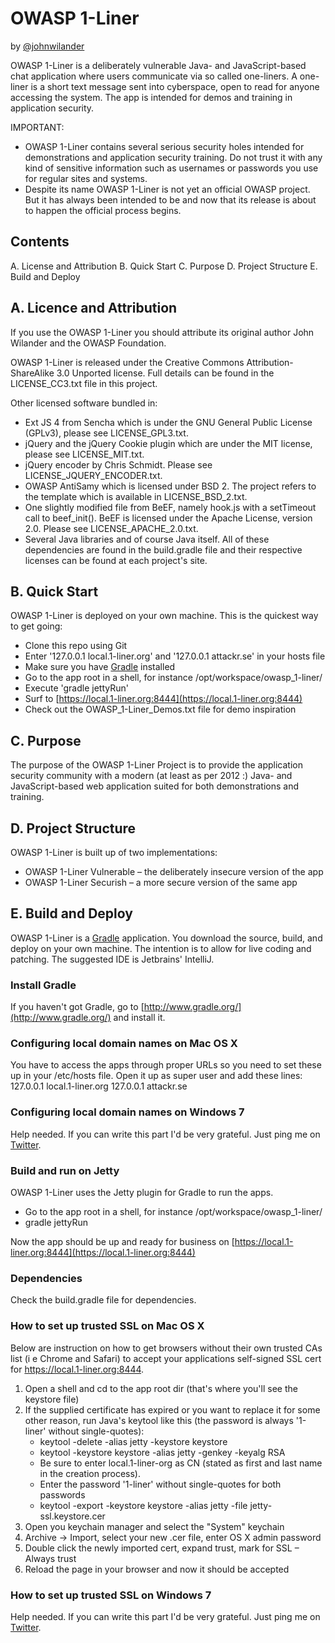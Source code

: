 # OWASP 1-Liner
by [@johnwilander](https://twitter.com/johnwilander)

OWASP 1-Liner is a deliberately vulnerable Java- and JavaScript-based chat application where users communicate via so
called one-liners. A one-liner is a short text message sent into cyberspace, open to read for anyone accessing the
system. The app is intended for demos and training in application security.

IMPORTANT:
 * OWASP 1-Liner contains several serious security holes intended for demonstrations and application security
   training. Do not trust it with any kind of sensitive information such as usernames or passwords you use for regular
   sites and systems.
 * Despite its name OWASP 1-Liner is not yet an official OWASP project. But it has always been intended to be and now
   that its release is about to happen the official process begins.


## Contents

A. License and Attribution
B. Quick Start
C. Purpose
D. Project Structure
E. Build and Deploy


## A. Licence and Attribution

If you use the OWASP 1-Liner you should attribute its original author John Wilander and the OWASP Foundation.

OWASP 1-Liner is released under the Creative Commons Attribution-ShareAlike 3.0 Unported license. Full details can be
found in the LICENSE_CC3.txt file in this project.

Other licensed software bundled in:
 * Ext JS 4 from Sencha which is under the GNU General Public License (GPLv3), please see LICENSE_GPL3.txt.
 * jQuery and the jQuery Cookie plugin which are under the MIT license, please see LICENSE_MIT.txt.
 * jQuery encoder by Chris Schmidt. Please see LICENSE_JQUERY_ENCODER.txt.
 * OWASP AntiSamy which is licensed under BSD 2. The project refers to the template which is available in LICENSE_BSD_2.txt.
 * One slightly modified file from BeEF, namely hook.js with a setTimeout call to beef_init(). BeEF is licensed under the Apache License, version 2.0. Please see LICENSE_APACHE_2.0.txt.
 * Several Java libraries and of course Java itself. All of these dependencies are found in the
build.gradle file and their respective licenses can be found at each project's site.


## B. Quick Start

OWASP 1-Liner is deployed on your own machine. This is the quickest way to get going:
 * Clone this repo using Git
 * Enter '127.0.0.1 local.1-liner.org' and '127.0.0.1 attackr.se' in your hosts file
 * Make sure you have [Gradle](http://www.gradle.org/) installed
 * Go to the app root in a shell, for instance /opt/workspace/owasp_1-liner/
 * Execute 'gradle jettyRun'
 * Surf to [https://local.1-liner.org:8444](https://local.1-liner.org:8444)
 * Check out the OWASP_1-Liner_Demos.txt file for demo inspiration

## C. Purpose

The purpose of the OWASP 1-Liner Project is to provide the application security community with a modern (at least as
per 2012 :) Java- and JavaScript-based web application suited for both demonstrations and training.


## D. Project Structure

OWASP 1-Liner is built up of two implementations:
 * OWASP 1-Liner Vulnerable – the deliberately insecure version of the app
 * OWASP 1-Liner Securish –  a more secure version of the same app


## E. Build and Deploy

OWASP 1-Liner is a [Gradle](http://www.gradle.org/) application. You download the source, build, and deploy on your own
machine. The intention is to allow for live coding and patching. The suggested IDE is Jetbrains' IntelliJ.


### Install Gradle

If you haven't got Gradle, go to [http://www.gradle.org/](http://www.gradle.org/) and install it.


### Configuring local domain names on Mac OS X

You have to access the apps through proper URLs so you need to set these up in your /etc/hosts file. Open it up as super
user and add these lines:
127.0.0.1 local.1-liner.org
127.0.0.1 attackr.se


### Configuring local domain names on Windows 7

Help needed. If you can write this part I'd be very grateful. Just ping me on [Twitter](https://twitter.com/johnwilander).


### Build and run on Jetty

OWASP 1-Liner uses the Jetty plugin for Gradle to run the apps.
 * Go to the app root in a shell, for instance /opt/workspace/owasp_1-liner/
 * gradle jettyRun

Now the app should be up and ready for business on [https://local.1-liner.org:8444](https://local.1-liner.org:8444)


### Dependencies

Check the build.gradle file for dependencies.


### How to set up trusted SSL on Mac OS X

Below are instruction on how to get browsers without their own trusted CAs list (i e Chrome and Safari) to accept your applications self-signed SSL cert for https://local.1-liner.org:8444.

 1. Open a shell and cd to the app root dir (that's where you'll see the keystore file)
 2. If the supplied certificate has expired or you want to replace it for some other reason, run Java's keytool like
    this (the password is always '1-liner' without single-quotes):
    * keytool -delete -alias jetty -keystore keystore
    * keytool -keystore keystore -alias jetty -genkey -keyalg RSA
    * Be sure to enter local.1-liner-org as CN (stated as first and last name in the creation process).
    * Enter the password '1-liner' without single-quotes for both passwords
    * keytool -export -keystore keystore -alias jetty -file jetty-ssl.keystore.cer
 3. Open you keychain manager and select the "System" keychain
 4. Archive -> Import, select your new .cer file, enter OS X admin password
 5. Double click the newly imported cert, expand trust, mark for SSL – Always trust
 6. Reload the page in your browser and now it should be accepted


### How to set up trusted SSL on Windows 7

Help needed. If you can write this part I'd be very grateful. Just ping me on [Twitter](https://twitter.com/johnwilander).
